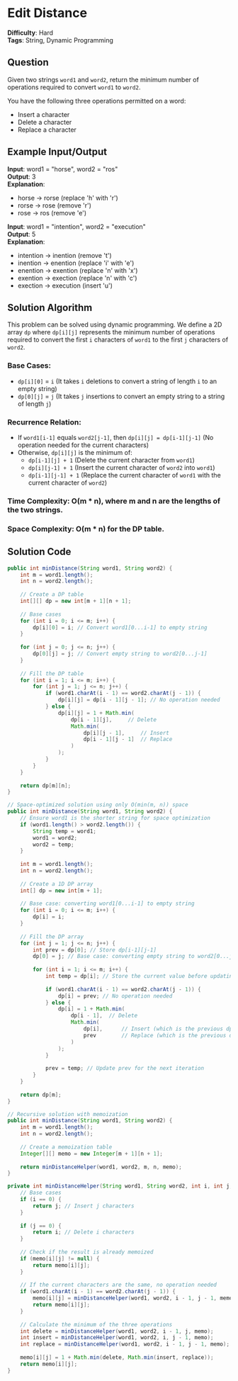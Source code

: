# Edit Distance

**Difficulty**: Hard  
**Tags**: String, Dynamic Programming

## Question
Given two strings `word1` and `word2`, return the minimum number of operations required to convert `word1` to `word2`.

You have the following three operations permitted on a word:
- Insert a character
- Delete a character
- Replace a character

## Example Input/Output
**Input**: word1 = "horse", word2 = "ros"  
**Output**: 3  
**Explanation**:
- horse -> rorse (replace 'h' with 'r')
- rorse -> rose (remove 'r')
- rose -> ros (remove 'e')

**Input**: word1 = "intention", word2 = "execution"  
**Output**: 5  
**Explanation**:
- intention -> inention (remove 't')
- inention -> enention (replace 'i' with 'e')
- enention -> exention (replace 'n' with 'x')
- exention -> exection (replace 'n' with 'c')
- exection -> execution (insert 'u')

## Solution Algorithm
This problem can be solved using dynamic programming. We define a 2D array `dp` where `dp[i][j]` represents the minimum number of operations required to convert the first `i` characters of `word1` to the first `j` characters of `word2`.

### Base Cases:
- `dp[i][0]` = `i` (It takes `i` deletions to convert a string of length `i` to an empty string)
- `dp[0][j]` = `j` (It takes `j` insertions to convert an empty string to a string of length `j`)

### Recurrence Relation:
- If `word1[i-1]` equals `word2[j-1]`, then `dp[i][j] = dp[i-1][j-1]` (No operation needed for the current characters)
- Otherwise, `dp[i][j]` is the minimum of:
  - `dp[i-1][j] + 1` (Delete the current character from `word1`)
  - `dp[i][j-1] + 1` (Insert the current character of `word2` into `word1`)
  - `dp[i-1][j-1] + 1` (Replace the current character of `word1` with the current character of `word2`)

### Time Complexity: O(m * n), where m and n are the lengths of the two strings.
### Space Complexity: O(m * n) for the DP table.

## Solution Code
```java
public int minDistance(String word1, String word2) {
    int m = word1.length();
    int n = word2.length();
    
    // Create a DP table
    int[][] dp = new int[m + 1][n + 1];
    
    // Base cases
    for (int i = 0; i <= m; i++) {
        dp[i][0] = i; // Convert word1[0...i-1] to empty string
    }
    
    for (int j = 0; j <= n; j++) {
        dp[0][j] = j; // Convert empty string to word2[0...j-1]
    }
    
    // Fill the DP table
    for (int i = 1; i <= m; i++) {
        for (int j = 1; j <= n; j++) {
            if (word1.charAt(i - 1) == word2.charAt(j - 1)) {
                dp[i][j] = dp[i - 1][j - 1]; // No operation needed
            } else {
                dp[i][j] = 1 + Math.min(
                    dp[i - 1][j],     // Delete
                    Math.min(
                        dp[i][j - 1],     // Insert
                        dp[i - 1][j - 1]  // Replace
                    )
                );
            }
        }
    }
    
    return dp[m][n];
}
```

```java
// Space-optimized solution using only O(min(m, n)) space
public int minDistance(String word1, String word2) {
    // Ensure word1 is the shorter string for space optimization
    if (word1.length() > word2.length()) {
        String temp = word1;
        word1 = word2;
        word2 = temp;
    }
    
    int m = word1.length();
    int n = word2.length();
    
    // Create a 1D DP array
    int[] dp = new int[m + 1];
    
    // Base case: converting word1[0...i-1] to empty string
    for (int i = 0; i <= m; i++) {
        dp[i] = i;
    }
    
    // Fill the DP array
    for (int j = 1; j <= n; j++) {
        int prev = dp[0]; // Store dp[i-1][j-1]
        dp[0] = j; // Base case: converting empty string to word2[0...j-1]
        
        for (int i = 1; i <= m; i++) {
            int temp = dp[i]; // Store the current value before updating
            
            if (word1.charAt(i - 1) == word2.charAt(j - 1)) {
                dp[i] = prev; // No operation needed
            } else {
                dp[i] = 1 + Math.min(
                    dp[i - 1],  // Delete
                    Math.min(
                        dp[i],      // Insert (which is the previous dp[i][j-1])
                        prev        // Replace (which is the previous dp[i-1][j-1])
                    )
                );
            }
            
            prev = temp; // Update prev for the next iteration
        }
    }
    
    return dp[m];
}
```

```java
// Recursive solution with memoization
public int minDistance(String word1, String word2) {
    int m = word1.length();
    int n = word2.length();
    
    // Create a memoization table
    Integer[][] memo = new Integer[m + 1][n + 1];
    
    return minDistanceHelper(word1, word2, m, n, memo);
}

private int minDistanceHelper(String word1, String word2, int i, int j, Integer[][] memo) {
    // Base cases
    if (i == 0) {
        return j; // Insert j characters
    }
    
    if (j == 0) {
        return i; // Delete i characters
    }
    
    // Check if the result is already memoized
    if (memo[i][j] != null) {
        return memo[i][j];
    }
    
    // If the current characters are the same, no operation needed
    if (word1.charAt(i - 1) == word2.charAt(j - 1)) {
        memo[i][j] = minDistanceHelper(word1, word2, i - 1, j - 1, memo);
        return memo[i][j];
    }
    
    // Calculate the minimum of the three operations
    int delete = minDistanceHelper(word1, word2, i - 1, j, memo);
    int insert = minDistanceHelper(word1, word2, i, j - 1, memo);
    int replace = minDistanceHelper(word1, word2, i - 1, j - 1, memo);
    
    memo[i][j] = 1 + Math.min(delete, Math.min(insert, replace));
    return memo[i][j];
}
``` 